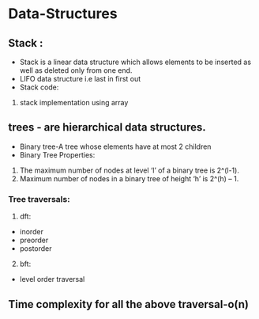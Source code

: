 # Data-Structures

## Stack :

* Stack is a linear data structure which allows elements to be inserted as well as deleted only from one end.
* LIFO data structure i.e last in first out
* Stack code:
1) stack implementation using array
## trees - are hierarchical data structures.

* Binary tree-A tree whose elements have at most 2 children
* Binary Tree Properties:
1. The maximum number of nodes at level ‘l’ of a binary tree is 2^(l-1).
2. Maximum number of nodes in a binary tree of height ‘h’ is 2^(h) – 1.
### Tree traversals:
1. dft:
- inorder
- preorder
- postorder
2. bft:
- level order traversal
## Time complexity for all the above traversal-o(n)
